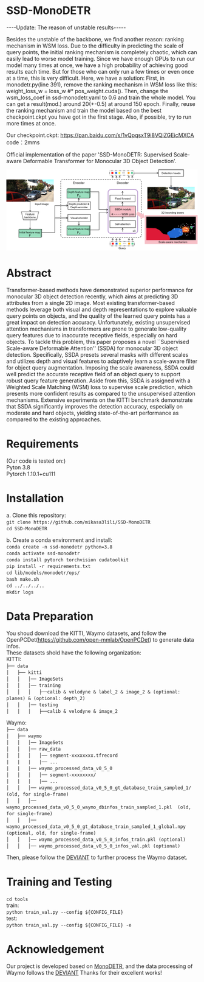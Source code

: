 # SSD-MonoDETR

----Update: The reason of unstable results-----

Besides the unstable of the backbone, we find another reason: ranking mechanism in WSM loss. Due to the difficulty in predicting the scale of query points, the initial ranking mechanism is completely chaotic, which can easily lead to worse model training. Since we have enough GPUs to run our model many times at once, we have a high probability of achieving good results each time. But for those who can only run a few times or even once at a time, this is very difficult. Here, we have a solution: First, in monodetr.py(line 391), remove the ranking mechanism in WSM loss like this: weight_loss_w = loss_w #* pos_weight.cuda(). Then, change the wsm_loss_coef in ssd-monodetr.yaml to 0.6 and train the whole model. You can get a result(mod.) around 20(+-0.5) at around 150 epoch. Finally, reuse the ranking mechanism and train the model based on the best checkpoint.ckpt you have got in the first stage. Also, if possible, try to run more times at once.

Our checkpoint.ckpt: https://pan.baidu.com/s/1vQpqsxT9i8VQiZGEicMXCA  code：2mms

Official implementation of the paper 'SSD-MonoDETR: Supervised Scale-aware Deformable Transformer for Monocular 3D Object Detection'.
                               
![image](https://github.com/mikasa3lili/SSD-MonoDETR/blob/main/pipeline.png)

# Abstract

Transformer-based methods have demonstrated superior performance for monocular 3D object detection recently, which aims at predicting 3D attributes from a single 2D image. Most existing transformer-based methods leverage both visual and depth representations to explore valuable query points on objects, and the quality of the learned query points has a great impact on detection accuracy. Unfortunately, existing unsupervised attention mechanisms in transformers are prone to generate low-quality query features due to inaccurate receptive fields, especially on hard objects. To tackle this problem, this paper proposes a novel ``Supervised Scale-aware Deformable Attention'' (SSDA) for monocular 3D object detection. Specifically, SSDA presets several masks with different scales and utilizes depth and visual features to adaptively learn a scale-aware filter for object query augmentation. Imposing the scale awareness, SSDA could well predict the accurate receptive field of an object query to support robust query feature generation. Aside from this, SSDA is assigned with a Weighted Scale Matching (WSM) loss to supervise scale prediction, which presents more confident results as compared to the unsupervised attention mechanisms. Extensive experiments on the KITTI benchmark demonstrate that SSDA significantly improves the detection accuracy, especially on moderate and hard objects, yielding state-of-the-art performance as compared to the existing approaches. 

# Requirements
(Our code is tested on:)    
Pyton 3.8    
Pytorch 1.10.1+cu111    

# Installation
a. Clone this repository:     
`git clone https://github.com/mikasa3lili/SSD-MonoDETR`      
`cd SSD-MonoDETR`    

b. Create a conda environment and install:  
`conda create -n ssd-monodetr python=3.8`    
`conda activate ssd-monodetr`    
`conda install pytorch torchvision cudatoolkit`  
`pip install -r requirements.txt`  
`cd lib/models/monodetr/ops/`  
`bash make.sh`  
`cd ../../../..`  
`mkdir logs`  

# Data Preparation  
You shoud download the KITTI, Waymo datasets, and follow the OpenPCDet(https://github.com/open-mmlab/OpenPCDet) to generate data infos.    
These datasets shold have the following organization:    
KITTI:    
`├── data`    
`│   ├── kitti`  
`│   │   │── ImageSets`  
`│   │   │── training`  
`│   │   │   ├──calib & velodyne & label_2 & image_2 & (optional: planes) & (optional: depth_2)`  
`│   │   │── testing`  
`│   │   │   ├──calib & velodyne & image_2`  

Waymo:  
`├── data`  
`│   ├── waymo`  
`│   │   │── ImageSets`  
`│   │   │── raw_data`  
`│   │   │   │── segment-xxxxxxxx.tfrecord`  
`|   |   |   |── ...`  
`|   |   |── waymo_processed_data_v0_5_0`  
`│   │   │   │── segment-xxxxxxxx/`  
`|   |   |   |── ...`  
`│   │   │── waymo_processed_data_v0_5_0_gt_database_train_sampled_1/  (old, for single-frame)`  
`│   │   │── waymo_processed_data_v0_5_0_waymo_dbinfos_train_sampled_1.pkl  (old, for single-frame)`  
`│   │   │── waymo_processed_data_v0_5_0_gt_database_train_sampled_1_global.npy (optional, old, for single-frame)`  
`│   │   │── waymo_processed_data_v0_5_0_infos_train.pkl (optional)`  
`│   │   │── waymo_processed_data_v0_5_0_infos_val.pkl (optional)`   

Then, please follow the [DEVIANT](https://github.com/abhi1kumar/DEVIANT) to further process the Waymo dataset.

# Training and Testing   
`cd tools`   
train:  
`python train_val.py --config ${CONFIG_FILE}`  
test:  
`python train_val.py --config ${CONFIG_FILE} -e`   

# Acknowledgement
Our project is developed based on [MonoDETR](https://github.com/ZrrSkywalker/MonoDETR), and the data processing of Waymo follows the [DEVIANT](https://github.com/abhi1kumar/DEVIANT) Thanks for their excellent works!
